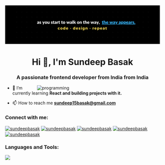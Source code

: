 [![MasterHead](banner-sbk.png)](https://github.com/sundeepbasak)

<h1 align="center">Hi 👋, I'm Sundeep Basak</h1>
<h3 align="center">A passionate frontend developer from India from India</h3>

<img align="right" width="400" src="https://camo.githubusercontent.com/5ddf73ad3a205111cf8c686f687fc216c2946a75005718c8da5b837ad9de78c9/68747470733a2f2f7468756d62732e6766796361742e636f6d2f4576696c4e657874446576696c666973682d736d616c6c2e676966" alt="programming">

- 🌱 I’m currently learning **React and building projects with it.**

- 📫 How to reach me **sundeep15basak@gmail.com**

<h3 align="left">Connect with me:</h3>
<p align="left">
<a href="https://dev.to/sundeepbasak" target="blank"><img align="center" src="https://raw.githubusercontent.com/rahuldkjain/github-profile-readme-generator/master/src/images/icons/Social/devto.svg" alt="sundeepbasak" height="30" width="40" /></a>
<a href="https://twitter.com/sundeepbasak" target="blank"><img align="center" src="https://raw.githubusercontent.com/rahuldkjain/github-profile-readme-generator/master/src/images/icons/Social/twitter.svg" alt="sundeepbasak" height="30" width="40" /></a>
<a href="https://linkedin.com/in/sundeepbasak" target="blank"><img align="center" src="https://raw.githubusercontent.com/rahuldkjain/github-profile-readme-generator/master/src/images/icons/Social/linked-in-alt.svg" alt="sundeepbasak" height="30" width="40" /></a>
<a href="https://stackoverflow.com/users/sundeepbasak" target="blank"><img align="center" src="https://raw.githubusercontent.com/rahuldkjain/github-profile-readme-generator/master/src/images/icons/Social/stack-overflow.svg" alt="sundeepbasak" height="30" width="40" /></a>
<a href="https://medium.com/sundeepbasak" target="blank"><img align="center" src="https://raw.githubusercontent.com/rahuldkjain/github-profile-readme-generator/master/src/images/icons/Social/medium.svg" alt="sundeepbasak" height="30" width="40" /></a>
</p>

<h3 align="left">Languages and Tools:</h3>
<p align="left">
  <a href="https://skillicons.dev">
    <img src="https://skillicons.dev/icons?i=html,css,js,cpp,figma,react,tailwind,bootstrap&theme=dark" />
  </a>
</p>




